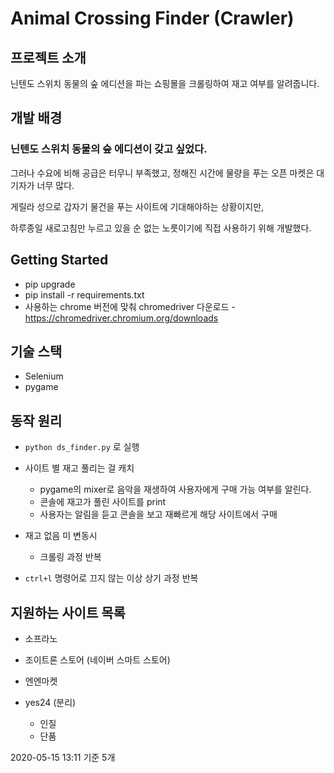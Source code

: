 # Animal Crossing Finder (Crawler)

## 프로젝트 소개

닌텐도 스위치 동물의 숲 에디션을 파는 쇼핑몰을 크롤링하여 재고 여부를 알려줍니다.



## 개발 배경

### 닌텐도 스위치 동물의 숲 에디션이 갖고 싶었다. 

그러나 수요에 비해 공급은 터무니 부족했고, 정해진 시간에 물량을 푸는 오픈 마켓은 대기자가 너무 많다.

게릴라 성으로 갑자기 물건을 푸는 사이트에 기대해야하는 상황이지만,

하루종일 새로고침만 누르고 있을 순 없는 노릇이기에 직접 사용하기 위해 개발했다.



## Getting Started

- pip upgrade
- pip install -r requirements.txt
- 사용하는 chrome 버전에 맞춰 chromedriver 다운로드 - https://chromedriver.chromium.org/downloads



## 기술 스택

- Selenium
- pygame



## 동작 원리

- `python ds_finder.py` 로 실행

- 사이트 별 재고 풀리는 걸 캐치
  - pygame의 mixer로 음악을 재생하여 사용자에게 구매 가능 여부를 알린다.
  - 콘솔에 재고가 풀린 사이트를 print
  - 사용자는 알림을 듣고 콘솔을 보고 재빠르게 해당 사이트에서 구매
- 재고 없음 미 변동시
  - 크롤링 과정 반복
- `ctrl+l` 명령어로 끄지 않는 이상 상기 과정 반복

## 지원하는 사이트 목록

- 소프라노
- 조이트론 스토어 (네이버 스마트 스토어)
- 엔엔마켓

- yes24 (분리)
  - 인질
  - 단품 

2020-05-15 13:11 기준 5개